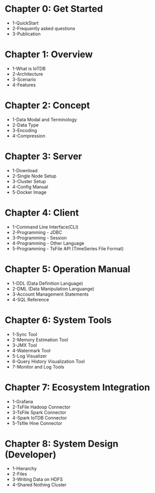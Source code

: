 <!--

    Licensed to the Apache Software Foundation (ASF) under one
    or more contributor license agreements.  See the NOTICE file
    distributed with this work for additional information
    regarding copyright ownership.  The ASF licenses this file
    to you under the Apache License, Version 2.0 (the
    "License"); you may not use this file except in compliance
    with the License.  You may obtain a copy of the License at

        http://www.apache.org/licenses/LICENSE-2.0

    Unless required by applicable law or agreed to in writing,
    software distributed under the License is distributed on an
    "AS IS" BASIS, WITHOUT WARRANTIES OR CONDITIONS OF ANY
    KIND, either express or implied.  See the License for the
    specific language governing permissions and limitations
    under the License.

-->

# Chapter 0: Get Started
* 1-QuickStart 
* 2-Frequently asked questions 
* 3-Publication
# Chapter 1: Overview
* 1-What is IoTDB 
* 2-Architecture 
* 3-Scenario 
* 4-Features 
# Chapter 2: Concept
* 1-Data Modal and Terminology 
* 2-Data Type 
* 3-Encoding 
* 4-Compression 
# Chapter 3: Server
* 1-Download 
* 2-Single Node Setup 
* 3-Cluster Setup 
* 4-Config Manual 
* 5-Docker Image 
# Chapter 4: Client
* 1-Command Line Interface(CLI) 
* 2-Programming - JDBC 
* 3-Programming - Session 
* 4-Programming - Other Language 
* 5-Programming - TsFile API (TimeSeries File Format) 
# Chapter 5: Operation Manual
* 1-DDL (Data Definition Language) 
* 2-DML (Data Manipulation Languange) 
* 3-Account Management Statements 
* 4-SQL Reference 
# Chapter 6: System Tools
* 1-Sync Tool 
* 2-Memory Estimation Tool 
* 3-JMX Tool 
* 4-Watermark Tool 
* 5-Log Visualizer 
* 6-Query History Visualization Tool 
* 7-Monitor and Log Tools 
# Chapter 7: Ecosystem Integration
* 1-Grafana 
* 2-TsFile Hadoop Connector 
* 3-TsFile Spark Connector 
* 4-Spark IoTDB Connector 
* 5-Tsfile Hive Connector 
# Chapter 8: System Design (Developer)
* 1-Hierarchy 
* 2-Files 
* 3-Writing Data on HDFS 
* 4-Shared Nothing Cluster 


